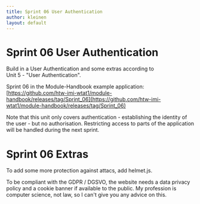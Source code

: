 ```yaml
---
title: Sprint 06 User Authentication
author: kleinen
layout: default
---
```


# Sprint 06 User Authentication

Build in a User Authentication and some extras according to  
Unit 5 - "User Authentication".

Sprint 06 in the Module-Handbook example application:  
[https://github.com/htw-imi-wtat1/module-handbook/releases/tag/Sprint_06](https://github.com/htw-imi-wtat1/module-handbook/releases/tag/Sprint_06)

Note that this unit only covers authentication - establishing the identity of
the user - but no authorisation. Restricting access to parts of the application
will be handled during the next sprint.

# Sprint 06 Extras

To add some more protection against attacs, add helmet.js.

To be compliant with the GDPR / DGSVO, the website needs a data privacy policy
and a cookie banner if available to the public.
My profession is computer science, not law, so I can't give you any advice on this.  
